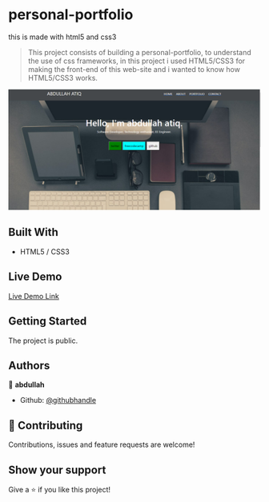 # personal-portfolio
this is made with html5 and css3 
> This project consists of building a personal-portfolio, to understand the use of css frameworks, in this project i used HTML5/CSS3 for making the front-end of this web-site and i wanted to know how HTML5/CSS3 works.

![Alt text](https://github.com/abdullah-FullStackDev/personal-portfolio/blob/main/ss%20(4).png)

## Built With

- HTML5 / CSS3

## Live Demo

[Live Demo Link](https://abdullah-fullstackdev.github.io/personal-portfolio/)

## Getting Started

The project is public.

## Authors

👤 **abdullah**

- Github: [@githubhandle](https://github.com/abdullah-FullStackDev)


## 🤝 Contributing

Contributions, issues and feature requests are welcome!

## Show your support

Give a ⭐️ if you like this project!

